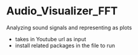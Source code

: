 # Audio_Visualizer_FFT
Analyzing sound signals and representing as plots


- takes in Youtube url as input
- install related packages in the file to run
